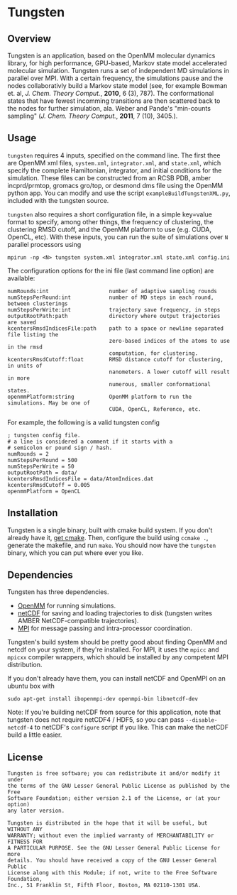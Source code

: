 Tungsten
========

Overview
--------
Tungsten is an application, based on the OpenMM molecular dynamics library,
for high performance, GPU-based, Markov state model accelerated molecular
simulation. Tungsten runs a set of independent MD simulations in parallel
over MPI. With a certain frequency, the simulations pause and the nodes
collaborativly build a Markov state model (see, for example Bowman et. al,
*J. Chem. Theory Comput.*, **2010**, 6 (3), 787). The conformational states
that have fewest incomming transitions are then scattered back to the nodes
for further simulation, ala. Weber and Pande's "min-counts sampling" (*J.
Chem. Theory Comput.*, **2011**, 7 (10), 3405.).

Usage
-----
`tungsten` requires 4 inputs, specified on the command line. The first thee
are OpenMM xml files, `system.xml`, `integrator.xml`, and `state.xml`, which
specify the complete Hamiltonian, integrator, and initial conditions for
the simulation. These files can be constructed from an RCSB PDB, amber
incprd/prmtop, gromacs gro/top, or desmond dms file using the OpenMM python
app. You can modify and use the script `exampleBuildTungstenXML.py`, included
with the tungsten source.

`tungsten` also requires a short configuration file, in a simple key=value
format to specify, among other things, the frequency of clustering, the
clustering RMSD cutoff, and the OpenMM platform to use (e.g. CUDA, OpenCL,
etc). With these inputs, you can run the suite of simulations over `N`
parallel processors using

```mpirun -np <N> tungsten system.xml integrator.xml state.xml config.ini```

The configuration options for the ini file (last command line option)
are available:

```
numRounds:int                   number of adaptive sampling rounds
numStepsPerRound:int            number of MD steps in each round, between clusterings
numStepsPerWrite:int            trajectory save frequency, in steps
outputRootPath:path             directory where output trajectories are saved
kcentersRmsdIndicesFile:path    path to a space or newline separated file listing the
                                zero-based indices of the atoms to use in the rmsd
                                computation, for clustering.
kcentersRmsdCutoff:float        RMSD distance cutoff for clustering, in units of
                                nanometers. A lower cutoff will result in more
                                numerous, smaller conformational states.
openmmPlatform:string           OpenMM platform to run the simulations. May be one of
                                CUDA, OpenCL, Reference, etc.
```

For example, the following is a valid tungsten config

```
; tungsten config file.
# a line is considered a comment if it starts with a
# semicolon or pound sign / hash.
numRounds = 2
numStepsPerRound = 500
numStepsPerWrite = 50
outputRootPath = data/
kcentersRmsdIndicesFile = data/AtomIndices.dat
kcentersRmsdCutoff = 0.005
openmmPlatform = OpenCL
```

Installation
------------
Tungsten is a single binary, built with cmake build system. If you don't
already have it, [get cmake](http://www.cmake.org/cmake/resources/software.html).
Then, configure the build using `ccmake .`, generate the makefile, and run
`make`. You should now have the `tungsten` binary, which you can put where
ever you like.

Dependencies
------------
Tungsten has three dependencies.
- [OpenMM](https://simtk.org/home/openmm) for running simulations.
- [netCDF](http://www.unidata.ucar.edu/software/netcdf/docs/index.html) for
saving and loading trajectories to disk (tungsten writes AMBER NetCDF-compatible
trajectories).
- [MPI](http://en.wikipedia.org/wiki/Message_Passing_Interface) for message
passing and intra-processor coordination.

Tungsten's build system should be pretty good about finding OpenMM and netcdf
on your system, if they're installed. For MPI, it uses the `mpicc` and `mpicxx`
compiler wrappers, which should be installed by any competent MPI distribution.

If you don't already have them, you can install netCDF and OpenMPI on an ubuntu
box with 

```
sudo apt-get install ibopenmpi-dev openmpi-bin libnetcdf-dev
```

Note: If you're building netCDF from source for this application, note that
tungsten does not require netCDF4 / HDF5, so you can pass `--disable-netcdf-4`
to netCDF's `configure` script if you like. This can make the netCDF build a
little easier.

License
-------
```
Tungsten is free software; you can redistribute it and/or modify it under
the terms of the GNU Lesser General Public License as published by the Free
Software Foundation; either version 2.1 of the License, or (at your option)
any later version.

Tungsten is distributed in the hope that it will be useful, but WITHOUT ANY
WARRANTY; without even the implied warranty of MERCHANTABILITY or FITNESS FOR
A PARTICULAR PURPOSE. See the GNU Lesser General Public License for more
details. You should have received a copy of the GNU Lesser General Public
License along with this Module; if not, write to the Free Software Foundation,
Inc., 51 Franklin St, Fifth Floor, Boston, MA 02110-1301 USA.
```
